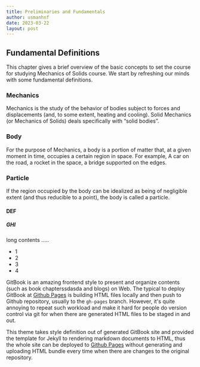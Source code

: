 ```yaml
---
title: Preliminaries and Fundamentals
author: usmanhnf
date: 2023-03-22
layout: post
---
```





Fundamental Definitions
-------------
This chapter gives a brief overview of the basic concepts to set the course for studying Mechanics of Solids course. We start by refreshing our minds with some fundamental definitions.

### Mechanics
Mechanics is the study of the behavior of bodies subject to forces and displacements (and, to some extent, heating and cooling). Solid Mechanics (or Mechanics of Solids) deals specifically with “solid bodies”. 

### Body
For the purpose of Mechanics, a body is a portion of matter that, at a given moment in time, occupies a certain region in space. For example, A car on the road, a rocket in the space, a bridge supported on the edges.

### Particle
If the region occupied by the body can be idealized as being of negligible extent (and thus reducible to a point), the body is called a particle.

#### DEF

##### GHI

long contents .....

+ 1
+ 2
+ 3
+ 4








GitBook is an amazing frontend style to present and organize contents (such as book chapterssdasda
and blogs) on Web. The typical to deploy GitBook at [Github Pages][1]
is building HTML files locally and then push to Github repository, usually to the `gh-pages`
branch. However, it's quite annoying to repeat such workload and make it hard for people do
version control via git for when there are generated HTML files to be staged in and out.

This theme takes style definition out of generated GitBook site and provided the template
for Jekyll to rendering markdown documents to HTML, thus the whole site can be deployed
to [Github Pages][1] without generating and uploading HTML bundle every time when there are
changes to the original repository.

[1]: https://pages.github.com